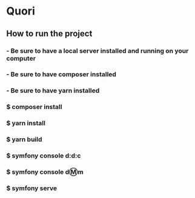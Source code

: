 # Quori

## How to run the project

### - Be sure to have a local server installed and running on your computer
### - Be sure to have composer installed
### - Be sure to have yarn installed
### $ composer install 
### $ yarn install 
### $ yarn build 
### $ symfony console d:d:c
### $ symfony console d:m:m
### $ symfony serve

